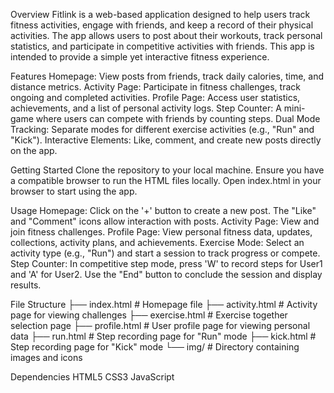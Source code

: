 Overview
Fitlink is a web-based application designed to help users track fitness activities, engage with friends, and keep a record of their physical activities. The app allows users to post about their workouts, track personal statistics, and participate in competitive activities with friends. This app is intended to provide a simple yet interactive fitness experience.

Features
Homepage: View posts from friends, track daily calories, time, and distance metrics.
Activity Page: Participate in fitness challenges, track ongoing and completed activities.
Profile Page: Access user statistics, achievements, and a list of personal activity logs.
Step Counter: A mini-game where users can compete with friends by counting steps.
Dual Mode Tracking: Separate modes for different exercise activities (e.g., "Run" and "Kick").
Interactive Elements: Like, comment, and create new posts directly on the app.

Getting Started
Clone the repository to your local machine.
Ensure you have a compatible browser to run the HTML files locally.
Open index.html in your browser to start using the app.

Usage
Homepage: Click on the '+' button to create a new post. The "Like" and "Comment" icons allow interaction with posts.
Activity Page: View and join fitness challenges.
Profile Page: View personal fitness data, updates, collections, activity plans, and achievements.
Exercise Mode: Select an activity type (e.g., "Run") and start a session to track progress or compete.
Step Counter: In competitive step mode, press 'W' to record steps for User1 and 'A' for User2. Use the "End" button to conclude the session and display results.

File Structure
├── index.html              # Homepage file
├── activity.html           # Activity page for viewing challenges
├── exercise.html           # Exercise together selection page
├── profile.html            # User profile page for viewing personal data
├── run.html                # Step recording page for "Run" mode
├── kick.html               # Step recording page for "Kick" mode
└── img/                    # Directory containing images and icons

Dependencies
HTML5
CSS3
JavaScript 
